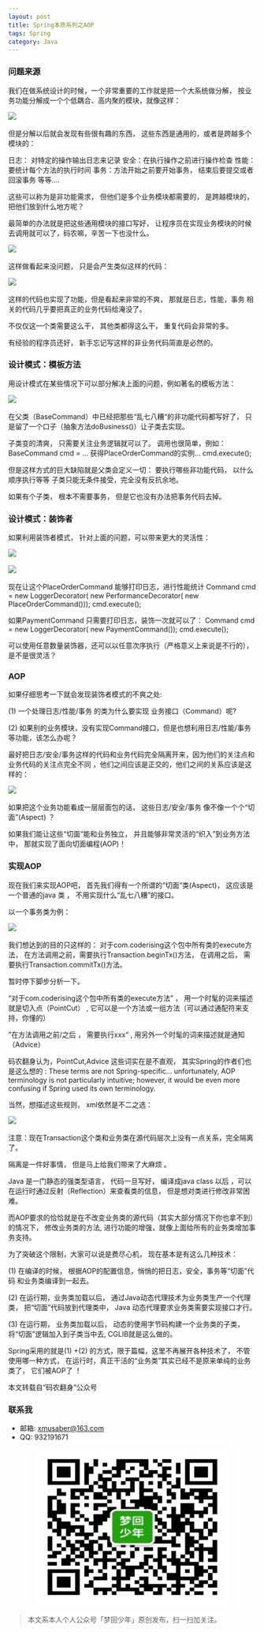```yaml
---
layout: post
title: Spring本质系列之AOP
tags: Spring
category: Java
---
```


### 问题来源

我们在做系统设计的时候，一个非常重要的工作就是把一个大系统做分解， 按业务功能分解成一个个低耦合、高内聚的模块，就像这样：

![](http://7xlkoc.com1.z0.glb.clouddn.com/aop1.jpg)

但是分解以后就会发现有些很有趣的东西， 这些东西是通用的，或者是跨越多个模块的：

日志： 对特定的操作输出日志来记录
安全：在执行操作之前进行操作检查
性能：要统计每个方法的执行时间
事务：方法开始之前要开始事务， 结束后要提交或者回滚事务
等等....

这些可以称为是非功能需求， 但他们是多个业务模块都需要的， 是跨越模块的， 把他们放到什么地方呢？

最简单的办法就是把这些通用模块的接口写好， 让程序员在实现业务模块的时候去调用就可以了，码农嘛，辛苦一下也没什么。

![](http://7xlkoc.com1.z0.glb.clouddn.com/aop2.jpg)

这样做看起来没问题， 只是会产生类似这样的代码：

![](http://7xlkoc.com1.z0.glb.clouddn.com/aop3.jpg)

这样的代码也实现了功能，但是看起来非常的不爽， 那就是日志，性能，事务 相关的代码几乎要把真正的业务代码给淹没了。

不仅仅这一个类需要这么干， 其他类都得这么干， 重复代码会非常的多。

有经验的程序员还好， 新手忘记写这样的非业务代码简直是必然的。

### 设计模式：模板方法

用设计模式在某些情况下可以部分解决上面的问题，例如著名的模板方法：

![](http://7xlkoc.com1.z0.glb.clouddn.com/aop5.jpg)

在父类（BaseCommand）中已经把那些“乱七八糟“的非功能代码都写好了， 只是留了一个口子（抽象方法doBusiness()）让子类去实现。

子类变的清爽， 只需要关注业务逻辑就可以了。
调用也很简单，例如：
BaseCommand  cmd = ...  获得PlaceOrderCommand的实例...
cmd.execute();

但是这样方式的巨大缺陷就是父类会定义一切： 要执行哪些非功能代码， 以什么顺序执行等等
子类只能无条件接受，完全没有反抗余地。

如果有个子类， 根本不需要事务， 但是它也没有办法把事务代码去掉。

### 设计模式：装饰者

如果利用装饰者模式， 针对上面的问题，可以带来更大的灵活性：

![](http://7xlkoc.com1.z0.glb.clouddn.com/aop4.jpg)

![](http://7xlkoc.com1.z0.glb.clouddn.com/aop6.jpg)

现在让这个PlaceOrderCommand 能够打印日志，进行性能统计
Command cmd = new LoggerDecorator(
    new PerformanceDecorator(
        new PlaceOrderCommand()));
cmd.execute();

如果PaymentCommand 只需要打印日志，装饰一次就可以了：
Command cmd = new LoggerDecorator(
    new PaymentCommand());
cmd.execute();

可以使用任意数量装饰器，还可以以任意次序执行（严格意义上来说是不行的）， 是不是很灵活？ 

### AOP

如果仔细思考一下就会发现装饰者模式的不爽之处:

(1)  一个处理日志/性能/事务 的类为什么要实现 业务接口（Command）呢?

(2) 如果别的业务模块，没有实现Command接口，但是也想利用日志/性能/事务等功能，该怎么办呢？

最好把日志/安全/事务这样的代码和业务代码完全隔离开来，因为他们的关注点和业务代码的关注点完全不同 ，他们之间应该是正交的，他们之间的关系应该是这样的：

![](http://7xlkoc.com1.z0.glb.clouddn.com/aop7.jpg)

如果把这个业务功能看成一层层面包的话， 这些日志/安全/事务 像不像一个个“切面”(Aspect) ？

如果我们能让这些“切面“能和业务独立，  并且能够非常灵活的“织入”到业务方法中， 那就实现了面向切面编程(AOP)！

### 实现AOP

现在我们来实现AOP吧， 首先我们得有一个所谓的“切面“类(Aspect)， 这应该是一个普通的java 类 ， 不用实现什么“乱七八糟”的接口。

以一个事务类为例：

![](http://7xlkoc.com1.z0.glb.clouddn.com/aop8.jpg)

我们想达到的目的只这样的： 对于com.coderising这个包中所有类的execute方法， 在方法调用之前，需要执行Transaction.beginTx()方法， 在调用之后， 需要执行Transaction.commitTx()方法。

暂时停下脚步分析一下。

“对于com.coderising这个包中所有类的execute方法” ， 用一个时髦的词来描述就是切入点（PointCut） , 它可以是一个方法或一组方法（可以通过通配符来支持，你懂的）

”在方法调用之前/之后 ， 需要执行xxx“ , 用另外一个时髦的词来描述就是通知（Advice）

码农翻身认为，PointCut,Advice 这些词实在是不直观， 其实Spring的作者们也是这么想的 :  These terms are not Spring-specific… unfortunately, AOP terminology is not particularly intuitive; however, it would be even more confusing if Spring used its own terminology.

当然，想描述这些规则， xml依然是不二之选：

![](http://7xlkoc.com1.z0.glb.clouddn.com/aop9.jpg)

注意：现在Transaction这个类和业务类在源代码层次上没有一点关系，完全隔离了。

隔离是一件好事情， 但是马上给我们带来了大麻烦 。
 
Java 是一门静态的强类型语言， 代码一旦写好， 编译成java class 以后 ，可以在运行时通过反射（Reflection）来查看类的信息， 但是想对类进行修改非常困难。 

而AOP要求的恰恰就是在不改变业务类的源代码（其实大部分情况下你也拿不到）的情况下， 修改业务类的方法, 进行功能的增强，就像上面给所有的业务类增加事务支持。

为了突破这个限制，大家可以说是费尽心机， 现在基本是有这么几种技术：

(1) 在编译的时候， 根据AOP的配置信息，悄悄的把日志，安全，事务等“切面”代码 和业务类编译到一起去。

(2) 在运行期，业务类加载以后， 通过Java动态代理技术为业务类生产一个代理类， 把“切面”代码放到代理类中，  Java 动态代理要求业务类需要实现接口才行。

(3) 在运行期， 业务类加载以后， 动态的使用字节码构建一个业务类的子类，将“切面”逻辑加入到子类当中去, CGLIB就是这么做的。

Spring采用的就是(1) +(2) 的方式，限于篇幅，这里不再展开各种技术了， 不管使用哪一种方式， 在运行时，真正干活的“业务类”其实已经不是原来单纯的业务类了， 它们被AOP了 ！

本文转载自“码农翻身”公众号

### 联系我

- 邮箱: xmusaber@163.com
- QQ: 932191671

<div align="center">
<img src="assets/img/qrcode-logo.png" width="400" height="320" />
</div>

> 本文系本人个人公众号「梦回少年」原创发布，扫一扫加关注。